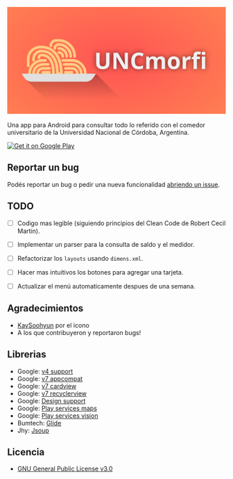 ![](resources/UNCmorfi-banner-v4.png)

Una app para Android para consultar todo lo referido con el comedor universitario de la Universidad Nacional de Córdoba, Argentina.

<a href='https://play.google.com/store/apps/details?id=com.uncmorfi'>
  <img alt='Get it on Google Play' src='https://play.google.com/intl/en_us/badges/images/generic/en_badge_web_generic.png' width="200"/>
</a>


## Reportar un bug

Podés reportar un bug o pedir una nueva funcionalidad [abriendo un issue](https://github.com/AIDEA775/UNCmorfi/issues/new).


## TODO
- [ ] Codigo mas legible (siguiendo principios del Clean Code de Robert Cecil Martin).
- [ ] Implementar un parser para la consulta de saldo y el medidor.
- [ ] Refactorizar los `layouts` usando `dimens.xml`.
- [ ] Hacer mas intuitivos los botones para agregar una tarjeta.
- [ ] Actualizar el menú automaticamente despues de una semana.


## Agradecimientos
* [KaySoohyun](https://github.com/KaySoohyun) por el icono
* A los que contribuyeron y reportaron bugs!


## Librerias
* Google: [v4 support](https://developer.android.com/topic/libraries/support-library/features.html#v4)
* Google: [v7 appcompat](https://developer.android.com/topic/libraries/support-library/features.html#v7-appcompat)
* Google: [v7 cardview](https://developer.android.com/topic/libraries/support-library/features.html#v7-cardview)
* Google: [v7 recyclerview](https://developer.android.com/topic/libraries/support-library/features.html#v7-recyclerview)
* Google: [Design support](https://developer.android.com/topic/libraries/support-library/features.html#design)
* Google: [Play services maps](https://developers.google.com/maps/documentation/android-api/)
* Google: [Play services vision](https://developers.google.com/vision/)
* Bumtech: [Glide](https://github.com/bumptech/glide)
* Jhy: [Jsoup](https://github.com/jhy/jsoup)


## Licencia
* [GNU General Public License v3.0](./LICENSE)
